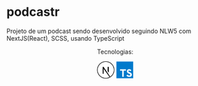 # podcastr
Projeto de um podcast sendo desenvolvido seguindo NLW5 com NextJS(React), SCSS, usando TypeScript

<p align="center">
Tecnologias:
</p>
<p align="center">
<img src="https://raw.githubusercontent.com/devicons/devicon/7a4ca8aa871d6dca81691e018d31eed89cb70a76/icons/nextjs/nextjs-line.svg" alt="nextjs icon"  width="40" height="40"/>
<img src="https://raw.githubusercontent.com/devicons/devicon/c7d326b6009e60442abc35fa45706d6f30ee4c8e/icons/typescript/typescript-plain.svg" alt="typescript icon" width="40" height="40"/>
</p>
